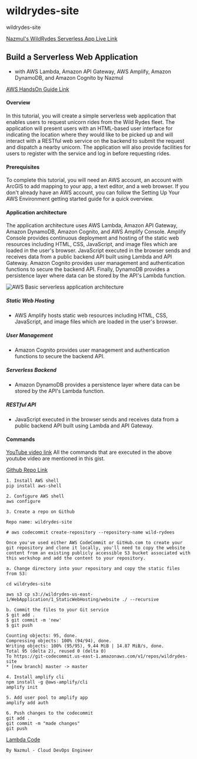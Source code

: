 # wildrydes-site
wildrydes-site

[Nazmul's WildRydes Serverless App Live Link](https://main.d38hj8mzxt3sbc.amplifyapp.com/)

## Build a Serverless Web Application

- with AWS Lambda, Amazon API Gateway, AWS Amplify, Amazon DynamoDB, and Amazon Cognito by Nazmul

[AWS HandsOn Guide Link](https://aws.amazon.com/getting-started/hands-on/build-serverless-web-app-lambda-apigateway-s3-dynamodb-cognito/)

#### Overview
In this tutorial, you will create a simple serverless web application that enables users to request unicorn rides from the Wild Rydes fleet. The application will present users with an HTML-based 
user interface for indicating the location where they would like to be picked up and will interact with a RESTful web service on the backend to submit the request and dispatch a nearby unicorn. The 
application will also provide facilities for users to register with the service and log in before requesting rides.

#### Prerequisites
To complete this tutorial, you will need an AWS account, an account with ArcGIS to add mapping to your app, a text editor, and a web browser. If you don't already have an AWS account, you can follow 
the Setting Up Your AWS Environment getting started guide for a quick overview.

#### Application architecture
The application architecture uses AWS Lambda, Amazon API Gateway, Amazon DynamoDB, Amazon Cognito, and AWS Amplify Console. Amplify Console provides continuous deployment and hosting of the static 
web resources including HTML, CSS, JavaScript, and image files which are loaded in the user's browser. JavaScript executed in the browser sends and receives data from a public backend API built 
using Lambda and API Gateway. Amazon Cognito provides user management and authentication functions to secure the backend API. Finally, DynamoDB provides a persistence layer where data can be stored 
by the API's Lambda function.

![AWS Basic serverless application architecture](https://d1.awsstatic.com/diagrams/Serverless_Architecture.d930970c77b382db6e0395198aacccd8a27fefb7.png)

##### Static Web Hosting

- AWS Amplify hosts static web resources including HTML, CSS, JavaScript, and image files which are loaded in the user's browser.

##### User Management

- Amazon Cognito provides user management and authentication functions to secure the backend API.


##### Serverless Backend

- Amazon DynamoDB provides a persistence layer where data can be stored by the API's Lambda function.

##### RESTful API

- JavaScript executed in the browser sends and receives data from a public backend API built using Lambda and API Gateway.

#### Commands

[YouTube video link](https://youtu.be/kA2ZYD4zgEo)
All the commands that are executed in the above youtube video are mentioned in this gist.

[Github Repo Link](https://gist.github.com/teja156/67faf07de60d6650c26f8d3a05120094)
```
1. Install AWS shell
pip install aws-shell

2. Configure AWS shell
aws configure

3. Create a repo on Github

Repo name: wildrydes-site

# aws codecommit create-repository --repository-name wild-rydees

Once you've used either AWS CodeCommit or GitHub.com to create your git repository and clone it locally, you'll need to copy the website content from an existing publicly accessible S3 bucket associated with this workshop and add the content to your repository.

a. Change directory into your repository and copy the static files from S3:

cd wildrydes-site

aws s3 cp s3://wildrydes-us-east-1/WebApplication/1_StaticWebHosting/website ./ --recursive

b. Commit the files to your Git service
$ git add .
$ git commit -m 'new'
$ git push

Counting objects: 95, done.
Compressing objects: 100% (94/94), done.
Writing objects: 100% (95/95), 9.44 MiB | 14.87 MiB/s, done.
Total 95 (delta 2), reused 0 (delta 0)
To https://git-codecommit.us-east-1.amazonaws.com/v1/repos/wildrydes-site
* [new branch] master -> master

4. Install amplify cli
npm install -g @aws-amplify/cli
amplify init

5. Add user pool to amplify app
amplify add auth

6. Push changes to the codecommit
git add .
git commit -m "made changes"
git push

```
[Lambda Code](https://gist.githubusercontent.com/connor11528/0c787fd42e6f4e17f348771ee5ae8f13/raw/6be3b0da5a879b0be8a1b1ad2190cd134ea858c1/requestUnicorn.js)

`By Nazmul - Cloud DevOps Engineer`
